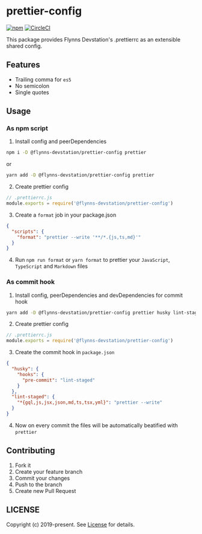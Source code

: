 # prettier-config

[![npm](https://img.shields.io/npm/v/@flynns-devstation/prettier-config.svg?style=for-the-badge)](https://www.npmjs.com/package/@flynns-devstation/prettier-config)
[![CircleCI](https://img.shields.io/circleci/build/github/FlynnsDevstation/prettier-config/master.svg?style=for-the-badge)](https://circleci.com/gh/FlynnsDevstation/prettier-config)

This package provides Flynns Devstation's .prettierrc as an extensible shared config.

## Features

- Trailing comma for `es5`
- No semicolon
- Single quotes

## Usage

### As npm script

1. Install config and peerDependencies

```bash
npm i -D @flynns-devstation/prettier-config prettier
```

or

```bash
yarn add -D @flynns-devstation/prettier-config prettier
```

2. Create prettier config

```js
// .prettierrc.js
module.exports = require('@flynns-devstation/prettier-config')
```

3. Create a `format` job in your package.json

```json
{
  "scripts": {
    "format": "prettier --write '**/*.{js,ts,md}'"
  }
}
```

4. Run `npm run format` or `yarn format` to prettier your `JavaScript`, `TypeScript` and `Markdown` files

### As commit hook

1. Install config, peerDependencies and devDependencies for commit hook

```bash
yarn add -D @flynns-devstation/prettier-config prettier husky lint-staged
```

2. Create prettier config

```js
// .prettierrc.js
module.exports = require('@flynns-devstation/prettier-config')
```

3. Create the commit hook in `package.json`

```json
{
  "husky": {
    "hooks": {
      "pre-commit": "lint-staged"
    }
  },
  "lint-staged": {
    "*{gql,js,jsx,json,md,ts,tsx,yml}": "prettier --write"
  }
}
```

4. Now on every commit the files will be automatically beatified with `prettier`

## Contributing

1. Fork it
2. Create your feature branch
3. Commit your changes
4. Push to the branch
5. Create new Pull Request

## LICENSE

Copyright (c) 2019-present. See [License](./LICENSE) for details.
